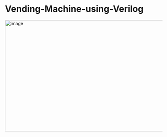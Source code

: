 # Vending-Machine-using-Verilog
<img width="1632" height="356" alt="image" src="https://github.com/user-attachments/assets/a50b3443-56b7-4f65-92fa-032948beaf80" />
